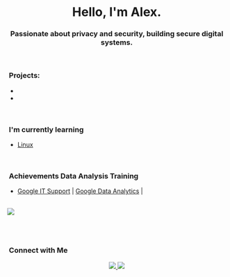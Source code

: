 
<div align="center">
  <h1>Hello, I'm Alex.</h1>
  <h3>Passionate about privacy and security, building secure digital systems.</h3>
</div>

<br>


### &nbsp;Projects:
  
- 
- 

<br>

### &nbsp;I'm currently learning
 - [Linux]()

<br>    
  
### &nbsp;Achievements Data Analysis Training
 - [Google IT Support](https://www.coursera.org/account/accomplishments/specialization/ZDVH4RFWRVB6) | [Google Data Analytics](https://coursera.org/share/273d71856651a38cf257f11c2494ecde) |
<br><br>

<img src="https://user-images.githubusercontent.com/73097560/115834477-dbab4500-a447-11eb-908a-139a6edaec5c.gif"><br><br>

<p align="center">

<br> 

### &nbsp;Connect with Me

<p align="center">
  <a href="https://www.linkedin.com/in/alexandruds/">
    <img src="https://img.shields.io/badge/-AlxStoica%20-0077B5?style=flat&logo=Linkedin&logoColor=white"/>
  </a>
  <a href="mailto:alexandruds@icloud.com">
    <img src="https://img.shields.io/badge/-AlxStoica-D14836?style=flat&logo=Gmail&logoColor=white"/>
 </a>
